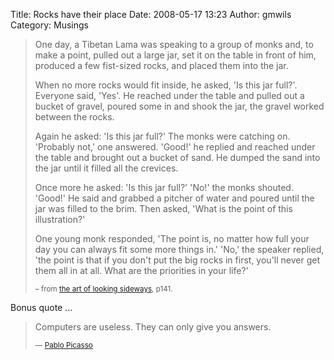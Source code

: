 Title: Rocks have their place
Date: 2008-05-17 13:23
Author: gmwils
Category: Musings

> One day, a Tibetan Lama was speaking to a group of monks and, to make
> a point, pulled out a large jar, set it on the table in front of him,
> produced a few fist-sized rocks, and placed them into the jar.
>
> When no more rocks would fit inside, he asked, 'Is this jar full?'.
> Everyone said, 'Yes'. He reached under the table and pulled out a
> bucket of gravel, poured some in and shook the jar, the gravel worked
> between the rocks.
>
> Again he asked: 'Is this jar full?' The monks were catching on.
> 'Probably not,' one answered. 'Good!' he replied and reached under the
> table and brought out a bucket of sand. He dumped the sand into the
> jar until it filled all the crevices.
>
> Once more he asked: 'Is this jar full?' 'No!' the monks shouted.
> 'Good!' He said and grabbed a pitcher of water and poured until the
> jar was filled to the brim. Then asked, 'What is the point of this
> illustration?'
>
> One young monk responded, 'The point is, no matter how full your day
> you can always fit some more things in.' 'No,' the speaker replied,
> 'the point is that if you don't put the big rocks in first, you'll
> never get them all in at all. What are the priorities in your life?'
>
> <small>– from [the art of looking sideways][], p141.</small>

Bonus quote ...

> Computers are useless. They can only give you answers.
>
> <small> — [Pablo Picasso][]</small>

  [the art of looking sideways]: http://pseudofish.com/blog/2007/12/09/looking-sideways-the-art-of/
  [Pablo Picasso]: http://en.wikiquote.org/wiki/Pablo_Picasso
